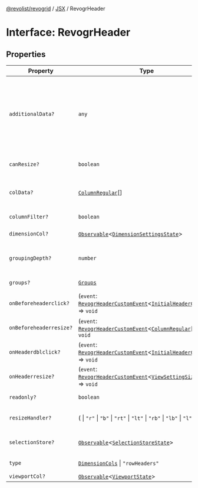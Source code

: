 [@revolist/revogrid](README.md) / [JSX](Namespace.JSX.md) / RevogrHeader

# Interface: RevogrHeader

## Properties

| Property | Type | Description | Defined in |
| ------ | ------ | ------ | ------ |
| `additionalData?` | `any` | Extra properties to pass into header renderer, such as vue or react components to handle parent | [src/components.d.ts:1766](https://github.com/revolist/revogrid/blob/73f8a5d0a8436a360d4f96a23968accd54f79b44/src/components.d.ts#L1766) |
| `canResize?` | `boolean` | If columns can be resized | [src/components.d.ts:1770](https://github.com/revolist/revogrid/blob/73f8a5d0a8436a360d4f96a23968accd54f79b44/src/components.d.ts#L1770) |
| `colData?` | [`ColumnRegular`](Interface.ColumnRegular.md)[] | Columns - defines an array of grid columns. | [src/components.d.ts:1774](https://github.com/revolist/revogrid/blob/73f8a5d0a8436a360d4f96a23968accd54f79b44/src/components.d.ts#L1774) |
| `columnFilter?` | `boolean` | Column filter | [src/components.d.ts:1778](https://github.com/revolist/revogrid/blob/73f8a5d0a8436a360d4f96a23968accd54f79b44/src/components.d.ts#L1778) |
| `dimensionCol?` | [`Observable`](TypeAlias.Observable.md)\<[`DimensionSettingsState`](Interface.DimensionSettingsState.md)\> | Dimension settings X | [src/components.d.ts:1782](https://github.com/revolist/revogrid/blob/73f8a5d0a8436a360d4f96a23968accd54f79b44/src/components.d.ts#L1782) |
| `groupingDepth?` | `number` | Grouping depth, how many levels of grouping | [src/components.d.ts:1786](https://github.com/revolist/revogrid/blob/73f8a5d0a8436a360d4f96a23968accd54f79b44/src/components.d.ts#L1786) |
| `groups?` | [`Groups`](TypeAlias.Groups.md) | Column groups | [src/components.d.ts:1790](https://github.com/revolist/revogrid/blob/73f8a5d0a8436a360d4f96a23968accd54f79b44/src/components.d.ts#L1790) |
| `onBeforeheaderclick?` | (`event`: [`RevogrHeaderCustomEvent`](Interface.RevogrHeaderCustomEvent.md)\<[`InitialHeaderClick`](TypeAlias.InitialHeaderClick.md)\>) => `void` | On initial header click | [src/components.d.ts:1794](https://github.com/revolist/revogrid/blob/73f8a5d0a8436a360d4f96a23968accd54f79b44/src/components.d.ts#L1794) |
| `onBeforeheaderresize?` | (`event`: [`RevogrHeaderCustomEvent`](Interface.RevogrHeaderCustomEvent.md)\<[`ColumnRegular`](Interface.ColumnRegular.md)[]\>) => `void` | On before header resize | [src/components.d.ts:1798](https://github.com/revolist/revogrid/blob/73f8a5d0a8436a360d4f96a23968accd54f79b44/src/components.d.ts#L1798) |
| `onHeaderdblclick?` | (`event`: [`RevogrHeaderCustomEvent`](Interface.RevogrHeaderCustomEvent.md)\<[`InitialHeaderClick`](TypeAlias.InitialHeaderClick.md)\>) => `void` | On header double click | [src/components.d.ts:1802](https://github.com/revolist/revogrid/blob/73f8a5d0a8436a360d4f96a23968accd54f79b44/src/components.d.ts#L1802) |
| `onHeaderresize?` | (`event`: [`RevogrHeaderCustomEvent`](Interface.RevogrHeaderCustomEvent.md)\<[`ViewSettingSizeProp`](TypeAlias.ViewSettingSizeProp.md)\>) => `void` | On header resize | [src/components.d.ts:1806](https://github.com/revolist/revogrid/blob/73f8a5d0a8436a360d4f96a23968accd54f79b44/src/components.d.ts#L1806) |
| `readonly?` | `boolean` | Readonly mode | [src/components.d.ts:1810](https://github.com/revolist/revogrid/blob/73f8a5d0a8436a360d4f96a23968accd54f79b44/src/components.d.ts#L1810) |
| `resizeHandler?` | ( \| `"r"` \| `"b"` \| `"rt"` \| `"lt"` \| `"rb"` \| `"lb"` \| `"l"` \| `"t"`)[] | Defines resize position | [src/components.d.ts:1814](https://github.com/revolist/revogrid/blob/73f8a5d0a8436a360d4f96a23968accd54f79b44/src/components.d.ts#L1814) |
| `selectionStore?` | [`Observable`](TypeAlias.Observable.md)\<[`SelectionStoreState`](TypeAlias.SelectionStoreState.md)\> | Selection, range, focus | [src/components.d.ts:1818](https://github.com/revolist/revogrid/blob/73f8a5d0a8436a360d4f96a23968accd54f79b44/src/components.d.ts#L1818) |
| `type` | [`DimensionCols`](TypeAlias.DimensionCols.md) \| `"rowHeaders"` | Column type | [src/components.d.ts:1822](https://github.com/revolist/revogrid/blob/73f8a5d0a8436a360d4f96a23968accd54f79b44/src/components.d.ts#L1822) |
| `viewportCol?` | [`Observable`](TypeAlias.Observable.md)\<[`ViewportState`](Interface.ViewportState.md)\> | Viewport X | [src/components.d.ts:1826](https://github.com/revolist/revogrid/blob/73f8a5d0a8436a360d4f96a23968accd54f79b44/src/components.d.ts#L1826) |
